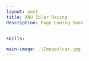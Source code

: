 ```yaml
---
layout: post
title: ANU Solar Racing
description: Page Coming Soon


skills: 

main-image: .\Images\car.jpg
---
```


